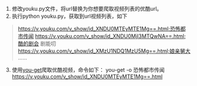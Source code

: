 1. 修改youku.py文件，将url替换为你想要爬取视频列表的优酷url。
2. 执行python youku.py，获取到url视频列表，如下
> https://v.youku.com/v_show/id_XNDU0MTEyMTE1Mg==.html;恐怖都市传闻
> https://v.youku.com/v_show/id_XNDU0MjI3MTQwNA==.html;酷的剧会 剧能叨
> https://v.youku.com/v_show/id_XMzU1NDQ1MzU5Mg==.html;娘亲舅大
> ......
3. 使用[you-get](https://github.com/soimort/you-get)爬取优酷视频，命令如下：
	you-get -o 恐怖都市传闻 https://v.youku.com/v_show/id_XNDU0MTEyMTE1Mg==.html
	
	

